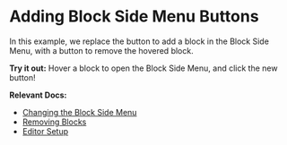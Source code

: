 # Adding Block Side Menu Buttons

In this example, we replace the button to add a block in the Block Side Menu, with a button to remove the hovered block.

**Try it out:** Hover a block to open the Block Side Menu, and click the new button!

**Relevant Docs:**

- [Changing the Block Side Menu](/docs/ui-components/side-menu#changing-the-block-side-menu)
- [Removing Blocks](/docs/editor-api/manipulating-blocks#removing-blocks)
- [Editor Setup](/docs/editor-basics/setup)